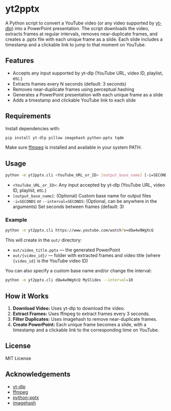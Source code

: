 # yt2pptx

A Python script to convert a YouTube video (or any video supported by [yt-dlp](https://github.com/yt-dlp/yt-dlp)) into a PowerPoint presentation. The script downloads the video, extracts frames at regular intervals, removes near-duplicate frames, and creates a .pptx file with each unique frame as a slide. Each slide includes a timestamp and a clickable link to jump to that moment on YouTube.

## Features

- Accepts any input supported by yt-dlp (YouTube URL, video ID, playlist, etc.)
- Extracts frames every N seconds (default: 3 seconds)
- Removes near-duplicate frames using perceptual hashing
- Generates a PowerPoint presentation with each unique frame as a slide
- Adds a timestamp and clickable YouTube link to each slide

## Requirements

Install dependencies with:

```sh
pip install yt-dlp pillow imagehash python-pptx tqdm
```

Make sure [ffmpeg](https://ffmpeg.org/) is installed and available in your system PATH.

## Usage

```sh
python -m yt2pptx.cli <YouTube_URL_or_ID> [output_base_name] [-i=SECONDS|--interval=SECONDS]
```

- `<YouTube_URL_or_ID>`: Any input accepted by yt-dlp (YouTube URL, video ID, playlist, etc.)
- `[output_base_name]`: (Optional) Custom base name for output files
- `-i=SECONDS` or `--interval=SECONDS`: (Optional, can be anywhere in the arguments) Set seconds between frames (default: 3)

### Example

```sh
python -m yt2pptx.cli https://www.youtube.com/watch?v=dQw4w9WgXcQ
```

This will create in the `out/` directory:
- `out/video_title.pptx` — the generated PowerPoint
- `out/{video_id}/` — folder with extracted frames and video title (where `{video_id}` is the YouTube video ID)

You can also specify a custom base name and/or change the interval:

```sh
python -m yt2pptx.cli dQw4w9WgXcQ MySlides --interval=10
```

## How it Works

1. **Download Video:** Uses yt-dlp to download the video.
2. **Extract Frames:** Uses ffmpeg to extract frames every 3 seconds.
3. **Filter Duplicates:** Uses imagehash to remove near-duplicate frames.
4. **Create PowerPoint:** Each unique frame becomes a slide, with a timestamp and a clickable link to the corresponding time on YouTube.

## License

MIT License

## Acknowledgements

- [yt-dlp](https://github.com/yt-dlp/yt-dlp)
- [ffmpeg](https://ffmpeg.org/)
- [python-pptx](https://python-pptx.readthedocs.io/)
- [imagehash](https://github.com/JohannesBuchner/imagehash)
